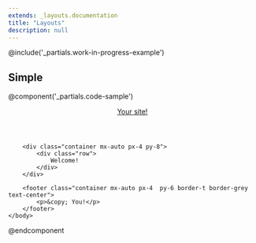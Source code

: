 ```yaml
---
extends: _layouts.documentation
title: "Layouts"
description: null
---
```


@include('_partials.work-in-progress-example')

## Simple

@component('_partials.code-sample')
<!doctype html>
<html>
    <head>
        <title>Your page!</title>
        <!--<link href="https://cdn.jsdelivr.net/npm/tailwindcss/dist/tailwind.min.css" rel="stylesheet">-->
    </head>
    <body class="pb-12">
        <header class="container mx-auto px-4 py-6 border-b border-grey">
            <a href="/" class="font-bold">Your site!</a>
        </header>

        <div class="container mx-auto px-4 py-8">
            <div class="row">
                Welcome!
            </div>
        </div>

        <footer class="container mx-auto px-4  py-6 border-t border-grey text-center">
            <p>&copy; You!</p>
        </footer>
    </body>
</html>
@endcomponent
